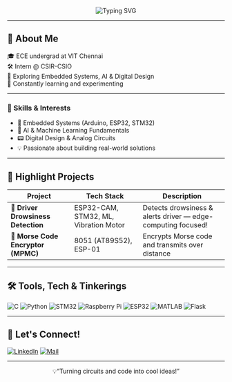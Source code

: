 <!-- Banner -->
<p align="center">
  <img src="https://readme-typing-svg.demolab.com?font=Fira+Code&size=22&pause=1000&color=F78C6B&center=true&vCenter=true&width=500&lines=ECE+%7C+Embedded+Systems+%7C+AI+Explorer" alt="Typing SVG" />
</p>


---

## 👋 About Me

🎓 ECE undergrad at VIT Chennai  
🛠 Intern @ CSIR-CSIO  
🧠 Exploring Embedded Systems, AI & Digital Design  
🌱 Constantly learning and experimenting

---

### 🔧 Skills & Interests

- 🔌 Embedded Systems (Arduino, ESP32, STM32)  
- 🤖 AI & Machine Learning Fundamentals  
- 📟 Digital Design & Analog Circuits  
- 💡 Passionate about building real-world solutions

---

## 💼 Highlight Projects

| Project | Tech Stack | Description |
|--------|------------|-------------|
| 🚗 **Driver Drowsiness Detection** | ESP32-CAM, STM32, ML, Vibration Motor | Detects drowsiness & alerts driver — edge-computing focused! |
| 🎯 **Morse Code Encryptor (MPMC)** | 8051 (AT89S52), ESP-01 | Encrypts Morse code and transmits over distance |

---

## 🛠️ Tools, Tech & Tinkerings

![C](https://img.shields.io/badge/-C-00599C?style=flat-square&logo=c)
![Python](https://img.shields.io/badge/-Python-3776AB?style=flat-square&logo=python)
![STM32](https://img.shields.io/badge/-STM32-03234B?style=flat-square&logo=STMicroelectronics)
![Raspberry Pi](https://img.shields.io/badge/-Raspberry%20Pi-C51A4A?style=flat-square&logo=raspberrypi&logoColor=white)
![ESP32](https://img.shields.io/badge/-ESP32-3C3C3C?style=flat-square&logo=espressif)
![MATLAB](https://img.shields.io/badge/-MATLAB-0076A8?style=flat-square&logo=mathworks)
![Flask](https://img.shields.io/badge/-Flask-000000?style=flat-square&logo=flask)

---



## 🔗 Let's Connect!

[![LinkedIn](https://img.shields.io/badge/-LinkedIn-0077B5?style=flat-square&logo=linkedin&logoColor=white)](https://www.linkedin.com/in/lokesh-rajendran/)
[![Mail](https://img.shields.io/badge/-Gmail-EA4335?style=flat-square&logo=gmail&logoColor=white)](mailto:lokeshrajendran25@gmail.com)

---

<p align="center">💡“Turning circuits and code into cool ideas!”</p>
